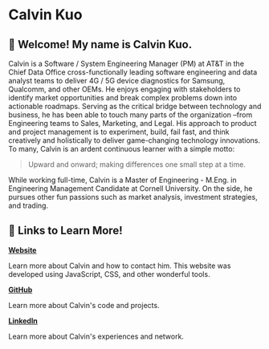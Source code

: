 # Calvin Kuo
## 🏡 Welcome! My name is Calvin Kuo.

Calvin is a Software / System Engineering Manager (PM) at AT&T in the Chief Data Office cross-functionally leading software engineering and data analyst teams to deliver 4G / 5G device diagnostics for Samsung, Qualcomm, and other OEMs. He enjoys engaging with stakeholders to identify market opportunities and break complex problems down into actionable roadmaps. Serving as the critical bridge between technology and business, he has been able to touch many parts of the organization –from Engineering teams to Sales, Marketing, and Legal. His approach to product and project management is to experiment, build, fail fast, and think creatively and holistically to deliver game-changing technology innovations. To many, Calvin is an ardent continuous learner with a simple motto:
> Upward and onward; making differences one small step at a time.

While working full-time, Calvin is a Master of Engineering - M.Eng. in Engineering Management Candidate at Cornell University. On the side, he pursues other fun passions such as market analysis, investment strategies, and trading.

## 🔗 Links to Learn More!
[**Website**](https://calvin-kuo.github.io/calvinkuo/)

Learn more about Calvin and how to contact him. This website was developed using JavaScript, CSS, and other wonderful tools.

[**GitHub**](https://github.com/calvin-kuo)

Learn more about Calvin's code and projects.

[**LinkedIn**](https://www.linkedin.com/in/calvin-y-kuo/)

Learn more about Calvin's experiences and network.
